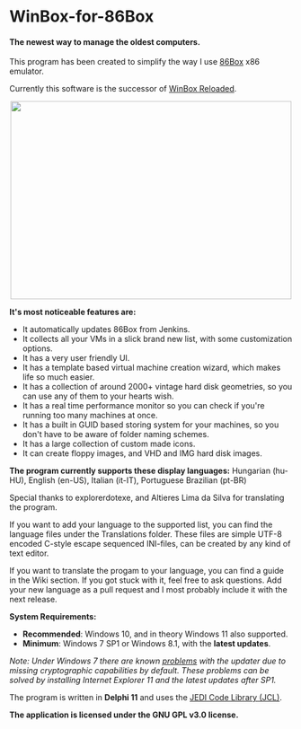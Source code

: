 # WinBox-for-86Box
#### The newest way to manage the oldest computers.

This program has been created to simplify the way I use [86Box](https://github.com/86Box/86Box) x86 emulator. 

Currently this software is the successor of [WinBox Reloaded](https://github.com/laciba96/WinBox-Reloaded).

<p align="center"><img src="https://github.com/laciba96/WinBox-for-86Box/blob/6be9b55daa445b1864c36bd31b092e4bd815d071/Images/Wiki/Screenshot.PNG" width="500" height="353"></img></p>

**It's most noticeable features are:**
- It automatically updates 86Box from Jenkins.
- It collects all your VMs in a slick brand new list, with some customization options.
- It has a very user friendly UI.
- It has a template based virtual machine creation wizard, which makes life so much easier.
- It has a collection of around 2000+ vintage hard disk geometries, so you can use any of them to your hearts wish.
- It has a real time performance monitor so you can check if you're running too many machines at once.
- It has a built in GUID based storing system for your machines, so you don't have to be aware of folder naming schemes.
- It has a large collection of custom made icons.
- It can create floppy images, and VHD and IMG hard disk images.

**The program currently supports these display languages:**
  Hungarian (hu-HU), English (en-US), Italian (it-IT), Portuguese Brazilian (pt-BR)

Special thanks to explorerdotexe, and Altieres Lima da Silva for translating the program.

If you want to add your language to the supported list, you can find the language files under the Translations folder.
These files are simple UTF-8 encoded C-style escape sequenced INI-files, can be created by any kind of text editor.

If you want to translate the progam to your language, you can find a guide in the Wiki section. If you got stuck with it, feel free to ask questions.
Add your new language as a pull request and I most probably include it with the next release.

**System Requirements:**

  - **Recommended**: Windows 10, and in theory Windows 11 also supported.
  - **Minimum**: Windows 7 SP1 or Windows 8.1, with the **latest updates**.  

*Note: Under Windows 7 there are known [problems](https://github.com/laciba96/WinBox-for-86Box/issues/3#issuecomment-886091172) with the updater due to missing cryptographic capabilities by default. These problems can be solved by installing Internet Explorer 11 and the latest updates after SP1.*

The program is written in **Delphi 11** and uses the [JEDI Code Library (JCL)](https://github.com/project-jedi/jcl).

**The application is licensed under the GNU GPL v3.0 license.**
